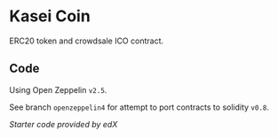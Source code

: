 # Kasei Coin

ERC20 token and crowdsale ICO contract.

## Code 

Using Open Zeppelin `v2.5`.

See branch `openzeppelin4` for attempt to port contracts to solidity `v0.8`.

*Starter code provided by edX*
